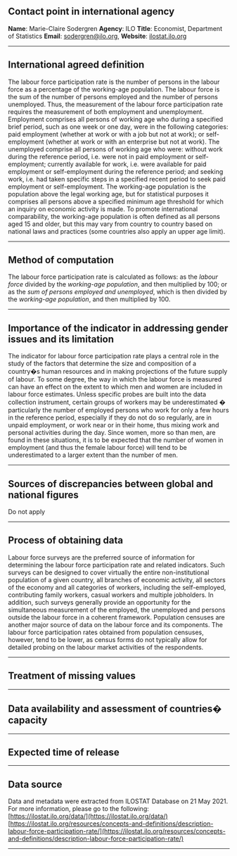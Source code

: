 ## Contact point in international agency

**Name**: Marie-Claire Sodergren
**Agency**: ILO
**Title**: Economist, Department of Statistics
**Email**: [sodergren@ilo.org](mailto:sodergren@ilo.org),
**Website**: [ilostat.ilo.org](https://ilostat.ilo.org/)

---

## International agreed definition

The labour force participation rate is the number of persons in the labour force as a percentage of the working-age population. The labour force is the sum of the number of persons employed and the number of persons unemployed. Thus, the measurement of the labour force participation rate requires the measurement of both employment and unemployment. Employment comprises all persons of working age who during a specified brief period, such as one week or one day, were in the following categories: paid employment \(whether at work or with a job but not at work\); or self-employment \(whether at work or with an enterprise but not at work\). The unemployed comprise all persons of working age who were: without work during the reference period, i.e. were not in paid employment or self-employment; currently available for work, i.e. were available for paid employment or self-employment during the reference period; and seeking work, i.e. had taken specific steps in a specified recent period to seek paid employment or self-employment. The working-age population is the population above the legal working age, but for statistical purposes it comprises all persons above a specified minimum age threshold for which an inquiry on economic activity is made. To promote international comparability, the working-age population is often defined as all persons aged 15 and older, but this may vary from country to country based on national laws and practices \(some countries also apply an upper age limit\).

---

## Method of computation

The labour force participation rate is calculated as follows: as the _labour force_ divided by the _working-age population_, and then multiplied by 100; or as the _sum of persons employed and unemployed_, which is then divided by the _working-age population_, and then multiplied by 100.

---

## Importance of the indicator in addressing gender issues and its limitation

The indicator for labour force participation rate plays a central role in the study of the factors that determine the size and composition of a country�s human resources and in making projections of the future supply of labour. To some degree, the way in which the labour force is measured can have an effect on the extent to which men and women are included in labour force estimates. Unless specific probes are built into the data collection instrument, certain groups of workers may be underestimated � particularly the number of employed persons who work for only a few hours in the reference period, especially if they do not do so regularly, are in unpaid employment, or work near or in their home, thus mixing work and personal activities during the day. Since women, more so than men, are found in these situations, it is to be expected that the number of women in employment \(and thus the female labour force\) will tend to be underestimated to a larger extent than the number of men.

---

## Sources of discrepancies between global and national figures

Do not apply

---

## Process of obtaining data

Labour force surveys are the preferred source of information for determining the labour force participation rate and related indicators. Such surveys can be designed to cover virtually the entire non-institutional population of a given country, all branches of economic activity, all sectors of the economy and all categories of workers, including the self-employed, contributing family workers, casual workers and multiple jobholders. In addition, such surveys generally provide an opportunity for the simultaneous measurement of the employed, the unemployed and persons outside the labour force in a coherent framework. Population censuses are another major source of data on the labour force and its components. The labour force participation rates obtained from population censuses, however, tend to be lower, as census forms do not typically allow for detailed probing on the labour market activities of the respondents.

---

## Treatment of missing values

---

## Data availability and assessment of countries� capacity

---

## Expected time of release

---

## Data source

Data and metadata were extracted from ILOSTAT Database on 21 May 2021. For more information, please go to the following: [https://ilostat.ilo.org/data/](https://ilostat.ilo.org/data/) [https://ilostat.ilo.org/resources/concepts-and-definitions/description-labour-force-participation-rate/](https://ilostat.ilo.org/resources/concepts-and-definitions/description-labour-force-participation-rate/)

---
